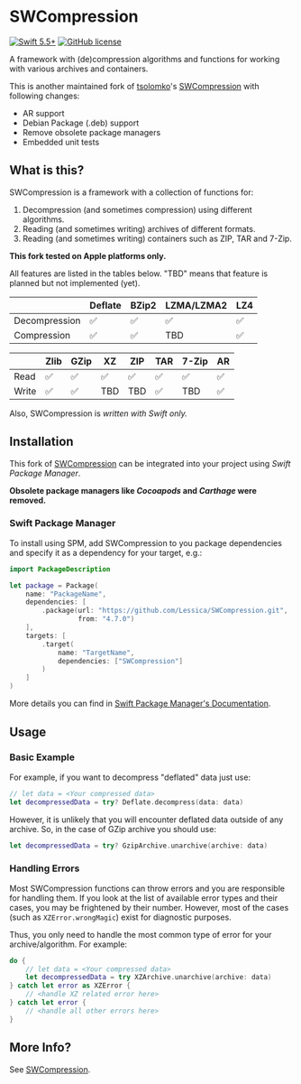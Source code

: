 # SWCompression

[![Swift 5.5+](https://img.shields.io/badge/Swift-5.5+-blue.svg)](https://developer.apple.com/swift/)
[![GitHub license](https://img.shields.io/badge/license-MIT-lightgrey.svg)](https://raw.githubusercontent.com/tsolomko/SWCompression/master/LICENSE)

A framework with (de)compression algorithms and functions for working with various archives and containers.

This is another maintained fork of [tsolomko](https://github.com/tsolomko)'s [SWCompression](https://github.com/tsolomko/SWCompression) with following changes:

- AR support
- Debian Package (.deb) support
- Remove obsolete package managers
- Embedded unit tests

## What is this?

SWCompression is a framework with a collection of functions for:

1. Decompression (and sometimes compression) using different algorithms.
2. Reading (and sometimes writing) archives of different formats.
3. Reading (and sometimes writing) containers such as ZIP, TAR and 7-Zip.

**This fork tested on Apple platforms only.**

All features are listed in the tables below. "TBD" means that feature is planned but not implemented (yet).

|               | Deflate | BZip2 | LZMA/LZMA2 | LZ4 |
| ------------- | ------- | ----- | ---------- | --- | 
| Decompression | ✅      | ✅     | ✅         | ✅  |
| Compression   | ✅      | ✅     | TBD        | ✅  |

|       | Zlib | GZip | XZ  | ZIP | TAR | 7-Zip | AR  |
| ----- | ---- | ---- | --- | --- | --- | ----- | --- |
| Read  | ✅   | ✅    | ✅  | ✅  | ✅   | ✅    | ✅  |
| Write | ✅   | ✅    | TBD | TBD | ✅   | TBD   | ✅ |

Also, SWCompression is _written with Swift only._

## Installation

This fork of [SWCompression](https://github.com/tsolomko/SWCompression) can be integrated into your project using *Swift Package Manager*.

**Obsolete package managers like *Cocoapods* and *Carthage* were removed.**

### Swift Package Manager

To install using SPM, add SWCompression to you package dependencies and specify it as a dependency for your target, e.g.:

```swift
import PackageDescription

let package = Package(
    name: "PackageName",
    dependencies: [
        .package(url: "https://github.com/Lessica/SWCompression.git",
                 from: "4.7.0")
    ],
    targets: [
        .target(
            name: "TargetName",
            dependencies: ["SWCompression"]
        )
    ]
)
```

More details you can find in [Swift Package Manager's Documentation](https://github.com/apple/swift-package-manager/tree/main/Documentation).

## Usage

### Basic Example

For example, if you want to decompress "deflated" data just use:

```swift
// let data = <Your compressed data>
let decompressedData = try? Deflate.decompress(data: data)
```

However, it is unlikely that you will encounter deflated data outside of any archive. So, in the case of GZip archive
you should use:

```swift
let decompressedData = try? GzipArchive.unarchive(archive: data)
```

### Handling Errors

Most SWCompression functions can throw errors and you are responsible for handling them. If you look at the list of
available error types and their cases, you may be frightened by their number. However, most of the cases (such as
`XZError.wrongMagic`) exist for diagnostic purposes.

Thus, you only need to handle the most common type of error for your archive/algorithm. For example:

```swift
do {
    // let data = <Your compressed data>
    let decompressedData = try XZArchive.unarchive(archive: data)
} catch let error as XZError {
    // <handle XZ related error here>
} catch let error {
    // <handle all other errors here>
}
```

## More Info?

See [SWCompression](https://github.com/tsolomko/SWCompression).

